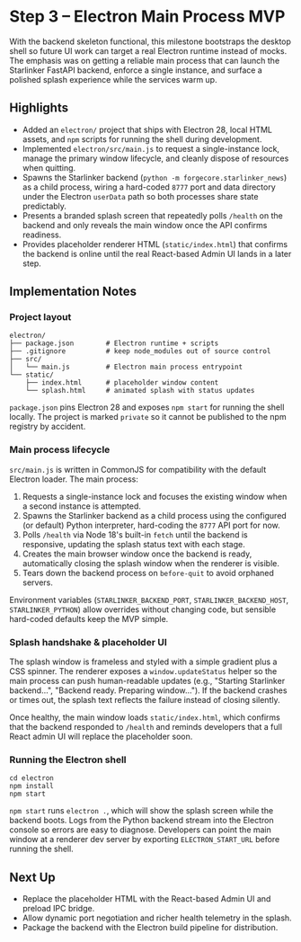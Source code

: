 # Step 3 – Electron Main Process MVP

With the backend skeleton functional, this milestone bootstraps the desktop
shell so future UI work can target a real Electron runtime instead of mocks.
The emphasis was on getting a reliable main process that can launch the
Starlinker FastAPI backend, enforce a single instance, and surface a polished
splash experience while the services warm up.

## Highlights

- Added an `electron/` project that ships with Electron 28, local HTML assets,
  and `npm` scripts for running the shell during development.
- Implemented `electron/src/main.js` to request a single-instance lock, manage
  the primary window lifecycle, and cleanly dispose of resources when quitting.
- Spawns the Starlinker backend (`python -m forgecore.starlinker_news`) as a
  child process, wiring a hard-coded `8777` port and data directory under the
  Electron `userData` path so both processes share state predictably.
- Presents a branded splash screen that repeatedly polls `/health` on the
  backend and only reveals the main window once the API confirms readiness.
- Provides placeholder renderer HTML (`static/index.html`) that confirms the
  backend is online until the real React-based Admin UI lands in a later step.

## Implementation Notes

### Project layout

```
electron/
├── package.json        # Electron runtime + scripts
├── .gitignore          # keep node_modules out of source control
├── src/
│   └── main.js         # Electron main process entrypoint
└── static/
    ├── index.html      # placeholder window content
    └── splash.html     # animated splash with status updates
```

`package.json` pins Electron 28 and exposes `npm start` for running the shell
locally. The project is marked `private` so it cannot be published to the npm
registry by accident.

### Main process lifecycle

`src/main.js` is written in CommonJS for compatibility with the default Electron
loader. The main process:

1. Requests a single-instance lock and focuses the existing window when a second
   instance is attempted.
2. Spawns the Starlinker backend as a child process using the configured (or
   default) Python interpreter, hard-coding the `8777` API port for now.
3. Polls `/health` via Node 18's built-in `fetch` until the backend is
   responsive, updating the splash status text with each stage.
4. Creates the main browser window once the backend is ready, automatically
   closing the splash window when the renderer is visible.
5. Tears down the backend process on `before-quit` to avoid orphaned servers.

Environment variables (`STARLINKER_BACKEND_PORT`, `STARLINKER_BACKEND_HOST`,
`STARLINKER_PYTHON`) allow overrides without changing code, but sensible
hard-coded defaults keep the MVP simple.

### Splash handshake & placeholder UI

The splash window is frameless and styled with a simple gradient plus a CSS
spinner. The renderer exposes a `window.updateStatus` helper so the main process
can push human-readable updates (e.g., "Starting Starlinker backend…",
"Backend ready. Preparing window…"). If the backend crashes or times out,
the splash text reflects the failure instead of closing silently.

Once healthy, the main window loads `static/index.html`, which confirms that the
backend responded to `/health` and reminds developers that a full React admin UI
will replace the placeholder soon.

### Running the Electron shell

```
cd electron
npm install
npm start
```

`npm start` runs `electron .`, which will show the splash screen while the
backend boots. Logs from the Python backend stream into the Electron console so
errors are easy to diagnose. Developers can point the main window at a
renderer dev server by exporting `ELECTRON_START_URL` before running the shell.

## Next Up

- Replace the placeholder HTML with the React-based Admin UI and preload IPC
  bridge.
- Allow dynamic port negotiation and richer health telemetry in the splash.
- Package the backend with the Electron build pipeline for distribution.
